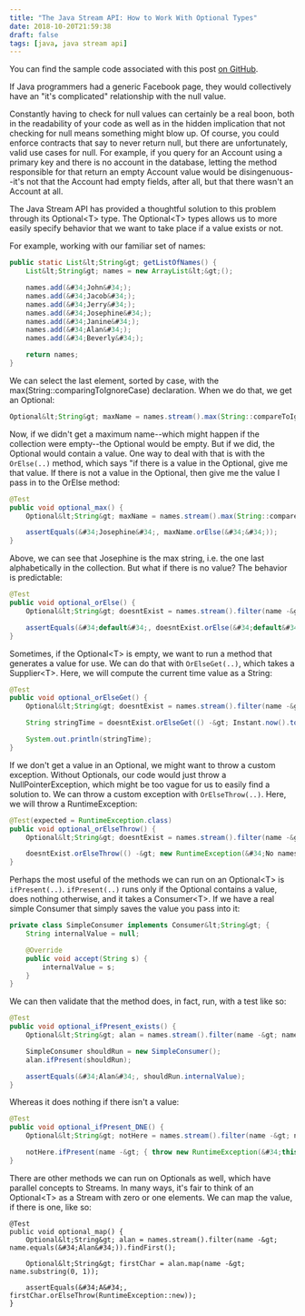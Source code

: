 ```yaml
---
title: "The Java Stream API: How to Work With Optional Types"
date: 2018-10-20T21:59:38
draft: false
tags: [java, java stream api]
---
```


You can find the sample code associated with this post [on GitHub](https://github.com/nfisher23/java_stream_api_samples).

If Java programmers had a generic Facebook page, they would collectively have an &#34;it&#39;s complicated&#34; relationship with the null value.

Constantly having to check for null values can certainly be a real boon, both in the readability of your code as well as in the hidden implication that not
checking for null means something might blow up. Of course, you could enforce contracts that say to never return null, but there are unfortunately, valid use cases for null.
For example, if you query for an Account using a primary key and there is no account in the database, letting the method responsible for that
return an empty Account value would be disingenuous--it&#39;s not that the Account had empty fields, after all, but that there wasn&#39;t an Account at all.

The Java Stream API has provided a thoughtful solution to this problem through its Optional&lt;T&gt; type. The Optional&lt;T&gt; types allows us to more easily
specify behavior that we want to take place if a value exists or not.

For example, working with our familiar set of names:

```java
public static List&lt;String&gt; getListOfNames() {
    List&lt;String&gt; names = new ArrayList&lt;&gt;();

    names.add(&#34;John&#34;);
    names.add(&#34;Jacob&#34;);
    names.add(&#34;Jerry&#34;);
    names.add(&#34;Josephine&#34;);
    names.add(&#34;Janine&#34;);
    names.add(&#34;Alan&#34;);
    names.add(&#34;Beverly&#34;);

    return names;
}

```

We can select the last element, sorted by case, with the
max(String::comparingToIgnoreCase) declaration. When we do that, we get an Optional:

```java
Optional&lt;String&gt; maxName = names.stream().max(String::compareToIgnoreCase);

```

Now, if we didn&#39;t get a maximum name--which might happen if the collection were empty--the Optional would be empty. But if we did, the Optional would contain a value.
One way to deal with that is with the `OrElse(..)` method, which says &#34;if there is a value in the Optional, give me that value. If there is not a value in the Optional, then give me the value I pass in
to the OrElse method:

```java
@Test
public void optional_max() {
    Optional&lt;String&gt; maxName = names.stream().max(String::compareToIgnoreCase);

    assertEquals(&#34;Josephine&#34;, maxName.orElse(&#34;&#34;));
}

```

Above, we can see that Josephine is the max string, i.e. the one last alphabetically in the collection. But what if there is no value? The behavior is predictable:

```java
@Test
public void optional_orElse() {
    Optional&lt;String&gt; doesntExist = names.stream().filter(name -&gt; name.startsWith(&#34;Z&#34;)).findAny();

    assertEquals(&#34;default&#34;, doesntExist.orElse(&#34;default&#34;));
}

```

Sometimes, if the Optional&lt;T&gt; is empty, we want to run a method that generates a value for use. We can do that with `OrElseGet(..)`,
which takes a Supplier&lt;T&gt;. Here, we will compute the current time value as a String:

```java
@Test
public void optional_orElseGet() {
    Optional&lt;String&gt; doesntExist = names.stream().filter(name -&gt; name.startsWith(&#34;Z&#34;)).findAny();

    String stringTime = doesntExist.orElseGet(() -&gt; Instant.now().toString());

    System.out.println(stringTime);
}

```

If we don&#39;t get a value in an Optional, we might want to throw a custom exception. Without Optionals, our code would just throw a
NullPointerException, which might be too vague for us to easily find a solution to. We can throw a custom exception with
`OrElseThrow(..)`. Here, we will throw a RuntimeException:

```java
@Test(expected = RuntimeException.class)
public void optional_orElseThrow() {
    Optional&lt;String&gt; doesntExist = names.stream().filter(name -&gt; name.startsWith(&#34;Z&#34;)).findAny();

    doesntExist.orElseThrow(() -&gt; new RuntimeException(&#34;No names starting with &#39;Z&#39; in the collection&#34;));
}
```

Perhaps the most useful of the methods we can run on an Optional&lt;T&gt; is `ifPresent(..)`. `ifPresent(..)` runs only if the Optional
contains a value, does nothing otherwise, and it takes a Consumer&lt;T&gt;. If we have a real simple Consumer that simply saves the value you
pass into it:

```java
private class SimpleConsumer implements Consumer&lt;String&gt; {
    String internalValue = null;

    @Override
    public void accept(String s) {
        internalValue = s;
    }
}

```

We can then validate that the method does, in fact, run, with a test like so:

```java
@Test
public void optional_ifPresent_exists() {
    Optional&lt;String&gt; alan = names.stream().filter(name -&gt; name.equals(&#34;Alan&#34;)).findFirst();

    SimpleConsumer shouldRun = new SimpleConsumer();
    alan.ifPresent(shouldRun);

    assertEquals(&#34;Alan&#34;, shouldRun.internalValue);
}

```

Whereas it does nothing if there isn&#39;t a value:

```java
@Test
public void optional_ifPresent_DNE() {
    Optional&lt;String&gt; notHere = names.stream().filter(name -&gt; name.equals(&#34;Not a Real Name&#34;)).findFirst();

    notHere.ifPresent(name -&gt; { throw new RuntimeException(&#34;this exception won&#39;t get thrown&#34;); });
}

```

There are other methods we can run on Optionals as well, which have parallel concepts to Streams. In many ways, it&#39;s fair to think of
an Optional&lt;T&gt; as a Stream with zero or one elements. We can map the value, if there is one, like so:

```
@Test
public void optional_map() {
    Optional&lt;String&gt; alan = names.stream().filter(name -&gt; name.equals(&#34;Alan&#34;)).findFirst();

    Optional&lt;String&gt; firstChar = alan.map(name -&gt; name.substring(0, 1));

    assertEquals(&#34;A&#34;, firstChar.orElseThrow(RuntimeException::new));
}

```
